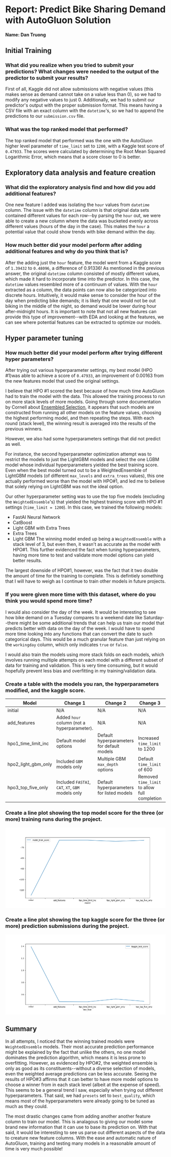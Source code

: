 # Report: Predict Bike Sharing Demand with AutoGluon Solution
#### Name: Dan Truong

## Initial Training
### What did you realize when you tried to submit your predictions? What changes were needed to the output of the predictor to submit your results?
First of all, Kaggle did not allow submissions with negative values (this makes sense as demand cannot take on a value less than 0), so we had to modify any negative values to just 0. Additionally, we had to submit our predictor's output with the proper submission format. This means having a CSV file with an exact column with the `datetime`'s, so we had to append the predictions to our `submission.csv` file.

### What was the top ranked model that performed?
The top ranked model that performed was the one with the AutoGluon higher level parameter of `time_limit` set to `1200`, with a Kaggle test score of `0.47933`.
The scores were calculated by determining the Root Mean Squared Logarithmic Error, which means that a score closer to 0 is better.

## Exploratory data analysis and feature creation
### What did the exploratory analysis find and how did you add additional features?
One new feature I added was isolating the `hour` values from `datetime` column. The issue with the `datetime` column is that original data sets contained different values for each row--by parsing the `hour` out, we were able to create a new column where the data was bucketed evenly across different values (hours of the day in the case). This makes the `hour` a potential value that could show trends with bike demand within the day.

### How much better did your model perform after adding additional features and why do you think that is?
After the adding just the `hour` feature, the model went from a Kaggle score of `1.39432` to `0.48096`, a difference of 0.91336! As mentioned in the previous answer, the original `datetime` column consisted of mostly different values, which made it hard to incorporate time into the predictor. In this case, the `datetime` values resembled more of a continuum of values. With the `hour` extracted as a column, the data points can now also be categorized into discrete hours. Intuitively, it would make sense to consider the hour of the day when predicting bike demands; it is likely that one would not be out biking in the middle of the night, so demand would be lower during hour after-midnight hours. It is important to note that not all new features can provide this type of improvement--with EDA and looking at the features, we can see where potential features can be extracted to optimize our models.

## Hyper parameter tuning
### How much better did your model perform after trying different hyper parameters?
After trying out various hyperparameter settings, my best model (HPO \#1)was able to achieve a score of `0.47933`, an improvement of 0.00163 from the new features model that used the original settings. 

I believe that HPO \#1 scored the best because of how much time AutoGluon had to train the model with the data. This allowed the training process to run on more stack levels of more models. Going through some documentation by Cornell about [Ensembled Selection](https://www.cs.cornell.edu/~alexn/papers/shotgun.icml04.revised.rev2.pdf), it appears that such models are constructed from running all other models on the feature values, choosing the highest performing model, and then repeating the steps. With each round (stack level), the winning result is averaged into the results of the previous winners. 

However, we also had some hyperparameters settings that did not predict as well. 

For instance, the second hyperparameter optimization attempt was to restrict the models to just the LightGBM models and select the one LGBM model whose individual hyperparameters yielded the best training score. Even when the best model turned out to be a WeightedEnsemble of LightGBM models (of different `max_levels` and `extra_trees` values), this one actually performed worse than the model with HPO\#1, and led me to believe that solely relying on LightGBM was not the ideal option.

Our other hyperparameter setting was to use the top five models (excluding the `WeightedEnsemble`'s) that yielded the highest training score with HPO \#1 settings (`time_limit = 1200`). In this case, we trained the following models:
* FastAI Neural Network
* CatBoost
* Light GBM with Extra Trees
* Extra Trees
* Light GBM
The winning model ended up being a `WeightedEnsemble` with a stack level of 3, but even then, it wasn't as accurate as the model with HPO\#1. This further evidenced the fact when tuning hyperparameters, having more time to test and validate more model options can yield better results.

The largest downside of HPO\#1, however, was the fact that it two double the amount of time for the training to complete. This is defintiely something that I will have to weigh as I continue to train other models in future projects.


### If you were given more time with this dataset, where do you think you would spend more time?
I would also consider the day of the week. It would be interesting to see how bike demand on a Tuesday compares to a weekend date like Saturday--there might be some additional trends that can help us train our model that predicts better with data on the day of the week. I would have to spend more time looking into any functions that can convert the date to such categorical days. This would be a much granular feature than just relying on the `workingday` column, which only indicates `true` or `false`.

I would also train the models using more stack folds on each models, which involves running multiple attempts on each model with a different subset of data for training and validation. This is very time consuming, but it would hopefully prevent less bias and overfitting in my training/validation data.

### Create a table with the models you ran, the hyperparameters modified, and the kaggle score.
|Model|Change 1|Change 2|Change 3|Score|
|--|--|--|--|--|
|initial|N/A|N/A|N/A|1.39432|
|add_features|Added `hour` column (not a hyperparameter).|N/A|N/A|0.48096|
|hpo1_time_limit_inc|Default model options|Default hyperparameters for default models|Increased `time_limit` to 1200|0.47933|
|hpo2_light_gbm_only|Included `GBM` models only|Multiple GBM `max_depth` options|Default `time_limit` of 600|0.52567|
|hpo3_top_five_only|Included `FASTAI`, `CAT`, `XT`, `GBM` models only|Default hyperparameters for listed models|Removed `time_limit` to allow full completion|0.48817|

### Create a line plot showing the top model score for the three (or more) training runs during the project.

![model_train_score.png](img/model_train_score.png)

### Create a line plot showing the top kaggle score for the three (or more) prediction submissions during the project.

![model_test_score.png](img/model_test_score.png)

## Summary
In all attempts, I noticed that the winning trained models were `WeightedEnsemble` models. Their most accurate prediction performance might be explained by the fact that unlike the others, no one model dominates the prediction algorithm, which means it is less prone to overfitting. However, as evidenced by HPO\#2, the weighted ensemble is only as good as its constituents--without a diverse selection of models, even the weighted average predictions can be less accurate. Seeing the results of HPO\#3 affirms that it can better to have more model options to choose a winner from in each stack level (albeit at the expense of speed). This seems to be a general trend I saw, especially when trying out different hyperparameters. That said, we had `presets` set to `best_quality`, which means most of the hyperparameters were already going to be tuned as much as they could.

The most drastic changes came from adding another another feature column to train our model. This is analagous to giving our model some brand new information that it can use to base its prediction on. With that said, it would be interesting to see us parse out different aspects of the data to creature new feature columns. With the ease and automatic nature of AutoGluon, training and testing many models in a reasonable amount of time is very much possible!

